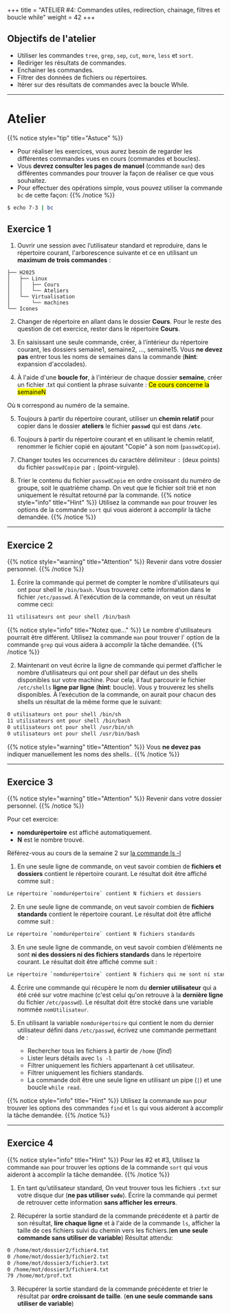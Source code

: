 +++
title = "ATELIER #4: Commandes utiles, redirection, chainage, filtres et boucle while"
weight = 42
+++

## Objectifs de l'atelier

- Utiliser les commandes `tree`, `grep`, `sep`, `cut`, `more`, `less` et `sort`.
- Rediriger les résultats de commandes.
- Enchainer les commandes.
- Filtrer des données de fichiers ou répertoires.
- Itérer sur des résultats de commandes avec la boucle While.

---

# Atelier


{{% notice style="tip" title="Astuce" %}}
- Pour réaliser les exercices, vous aurez besoin de regarder les différentes commandes vues en cours (commandes et boucles). 
- Vous **devrez consulter les pages de manuel** (commande `man`) des différentes commandes pour trouver la façon de réaliser ce que vous souhaitez.
- Pour effectuer des opérations simple, vous pouvez utiliser la commande `bc` de cette façon: 
{{% /notice %}}

```bash
$ echo 7-3 | bc
```

## Exercice 1

1. Ouvrir une session avec l’utilisateur standard et reproduire, dans le répertoire courant, l'arborescence suivante et ce en utilisant un **maximum de trois commandes** : 
 
```
├── H2025
│   ├── Linux
│   │   ├── Cours
│   │   └── Ateliers
│   └── Virtualisation
│       └── machines
└── Icones
```

2. Changer de répertoire en allant dans le dossier **Cours**. Pour le reste des question de cet exercice, rester dans le répertoire **Cours**.

3. En saisissant une seule commande, créer, à l’intérieur du répertoire courant, les dossiers semaine1, semaine2, …, semaine15. Vous **ne devez pas** entrer tous les noms de semaines dans la commande (**hint**: expansion d'accolades). 

4. À l'aide d'une **boucle for**, à l'intérieur de chaque dossier **semaine**, créer un fichier .txt qui contient la phrase suivante :
<mark>Ce cours concerne la semaineN</mark>

Où `N` correspond au numéro de la semaine. 

5. Toujours à partir du répertoire courant, utiliser un **chemin relatif** pour copier dans le dossier **ateliers** le fichier **`passwd`** qui est dans **`/etc`**. 

6. Toujours à partir du répertoire courant et en utilisant le chemin relatif, renommer le fichier copié en ajoutant "Copie" à son nom (`passwdCopie`).

7. Changer toutes les occurrences du caractère délimiteur `:` (deux points) du fichier `passwdCopie` par `;` (point-virgule).

8. Trier le contenu du fichier `passwdCopie` en ordre croissant du numéro de groupe, soit le quatrième champ. On veut que le fichier soit trié et non uniquement le résultat retourné par la commande. 
{{% notice style="info" title="Hint" %}}
Utilisez la commande `man` pour trouver les options de la commande `sort` qui vous aideront à accomplir la tâche demandée.
{{% /notice %}}

---

## Exercice 2

{{% notice style="warning" title="Attention" %}}
Revenir dans votre dossier personnel.
{{% /notice %}}


1. Écrire la commande qui permet de compter le nombre d'utilisateurs qui ont pour shell le `/bin/bash`. Vous trouverez cette information dans le fichier `/etc/passwd`. À l'exécution de la commande, on veut un résultat comme ceci:
```bash
11 utilisateurs ont pour shell /bin/bash
```

{{% notice style="info" title="Notez que..." %}}
Le nombre d'utilisateurs pourrait être différent.
Utilisez la commande `man` pour trouver l' option de la commande `grep` qui vous aidera à accomplir la tâche demandée.
{{% /notice %}}

2. Maintenant on veut écrire la ligne de commande qui permet d’afficher le nombre d’utilisateurs qui ont pour shell par défaut un des shells disponibles sur votre machine. Pour cela, il faut parcourir le fichier `/etc/shells` **ligne par ligne** (**hint**: boucle). Vous y trouverez les shells disponibles. À l’exécution de la commande, on aurait pour chacun des shells un résultat de la même forme que le suivant:

```bash
0 utilisateurs ont pour shell /bin/sh
11 utilisateurs ont pour shell /bin/bash
0 utilisateurs ont pour shell /usr/bin/sh
0 utilisateurs ont pour shell /usr/bin/bash
```

{{% notice style="warning" title="Attention" %}}
Vous **ne devez pas** indiquer manuellement les noms des shells..
{{% /notice %}}

--- 

## Exercice 3

{{% notice style="warning" title="Attention" %}}
Revenir dans votre dossier personnel.
{{% /notice %}}

Pour cet exercice:
- **nomdurépertoire** est affiché automatiquement. 
- **N** est le nombre trouvé.

Référez-vous au cours de la semaine 2 sur [la commande ls -l](../../../semaine2/cours/#quelques-explications-du-résultat-de-ls--l)


1. En une seule ligne de commande, on veut savoir combien de **fichiers et dossiers** contient le répertoire courant. Le résultat doit être affiché comme suit :
```bash
Le répertoire `nomdurépertoire` contient N fichiers et dossiers
```

2. En une seule ligne de commande, on veut savoir combien de **fichiers standards** contient le répertoire courant. Le résultat doit être affiché comme suit :
```bash
Le répertoire `nomdurépertoire` contient N fichiers standards
```

3. En une seule ligne de commande, on veut savoir combien d’éléments ne sont **ni des dossiers ni des fichiers standards** dans le répertoire courant. Le résultat doit être affiché comme suit :
```bash
Le répertoire `nomdurépertoire` contient N fichiers qui ne sont ni standards ni des répertoires
```

4. Écrire une commande qui récupère le nom du **dernier utilisateur** qui a été créé sur votre machine (c'est celui qu'on retrouve à la **dernière ligne** du fichier `/etc/passwd`). Le résultat doit être stocké dans une variable nommée `nomUtilisateur`.

5. En utilisant la variable `nomdurépertoire` qui contient le nom du dernier utilisateur défini dans `/etc/passwd`, écrivez une commande permettant de :
    - Rechercher tous les fichiers à partir de `/home` (*find*)
    - Lister leurs détails avec `ls -l`
    - Filtrer uniquement les fichiers appartenant à cet utilisateur.
    - Filtrer uniquement les fichiers standards. 
    - La commande doit être une seule ligne en utilisant un pipe (`|`) et une boucle `while read`.

{{% notice style="info" title="Hint" %}}
Utilisez la commande `man` pour trouver les options des commandes `find` et `ls` qui vous aideront à accomplir la tâche demandée.
{{% /notice %}}

---

## Exercice 4

{{% notice style="info" title="Hint" %}}
Pour les #2 et #3, Utilisez la commande `man` pour trouver les options de la commande `sort` qui vous aideront à accomplir la tâche demandée.
{{% /notice %}}

1. En tant qu’utilisateur standard, On veut trouver tous les fichiers `.txt` sur votre disque dur (**ne pas utiliser `sudo`**). Écrire la commande qui permet de retrouver cette information **sans afficher les erreurs**.

2. Récupérer la sortie standard de la commande précédente et à partir de son résultat, **lire chaque ligne** et à l'aide de la commande `ls`, afficher la taille de ces fichiers suivi du chemin vers les fichiers.(**en une seule commande sans utiliser de variable**)
Résultat attendu:
```bash
0 /home/mot/dossier2/fichier4.txt
0 /home/mot/dossier3/fichier2.txt
0 /home/mot/dossier3/fichier3.txt
0 /home/mot/dossier3/fichier4.txt
79 /home/mot/prof.txt
```

3. Récupérer la sortie standard de la commande précédente et trier le résultat par **ordre croissant de taille**. (**en une seule commande sans utiliser de variable**)